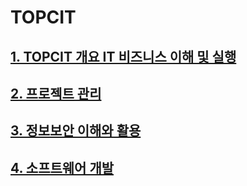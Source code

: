 # TOPCIT

## [1. TOPCIT 개요 IT 비즈니스 이해 및 실행](https://github.com/Kim-Ziho/STUDY_topcit/commit/29601d925cfff87c3ac7b6c99f0768a1c166314b)

## [2. 프로젝트 관리](https://github.com/Kim-Ziho/STUDY_topcit/commit/ad818c533db688e2d6a7aa1b2a6f3e58ef6bb3de)

## [3. 정보보안 이해와 활용](https://github.com/Kim-Ziho/STUDY_topcit/commit/e2565c36ef9a984b053376d4e1bbe681f569ccc6)

## [4. 소프트웨어 개발](https://github.com/Kim-Ziho/STUDY_topcit/commit/199436f06baca999506bdf374a08ac22dfe455fe)

